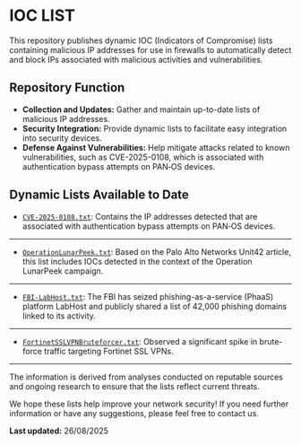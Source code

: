 # IOC LIST

This repository publishes dynamic IOC (Indicators of Compromise) lists containing malicious IP addresses for use in firewalls to automatically detect and block IPs associated with malicious activities and vulnerabilities.

## Repository Function

- **Collection and Updates:** Gather and maintain up-to-date lists of malicious IP addresses.
- **Security Integration:** Provide dynamic lists to facilitate easy integration into security devices.
- **Defense Against Vulnerabilities:** Help mitigate attacks related to known vulnerabilities, such as CVE-2025-0108, which is associated with authentication bypass attempts on PAN‑OS devices.

## Dynamic Lists Available to Date

- [`CVE-2025-0108.txt`](https://github.com/alex-milla/IOCs/blob/main/CVE-2025-0108.txt): Contains the IP addresses detected that are associated with authentication bypass attempts on PAN‑OS devices.
---
- [`OperationLunarPeek.txt`](https://github.com/alex-milla/IOCs/blob/main/OperationLunarPeek.txt): Based on the Palo Alto Networks Unit42 article, this list includes IOCs detected in the context of the Operation LunarPeek campaign.
---
- [`FBI-LabHost.txt`](https://github.com/alex-milla/IOCs/blob/main/FBI-LabHost.txt): The FBI has seized phishing-as-a-service (PhaaS) platform LabHost and publicly shared a list of 42,000 phishing domains linked to its activity.
---
- [`FortinetSSLVPNBruteforcer.txt`](https://github.com/alex-milla/IOCs/blob/main/FortinetSSLVPNBruteforcer.txt): Observed a significant spike in brute-force traffic targeting Fortinet SSL VPNs.
---

The information is derived from analyses conducted on reputable sources and ongoing research to ensure that the lists reflect current threats.

We hope these lists help improve your network security! If you need further information or have any suggestions, please feel free to contact us.

**Last updated:** 26/08/2025
